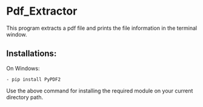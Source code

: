 # Pdf_Extractor
  This program extracts a pdf file and prints the file information in the terminal window.
  
## Installations:
On Windows:
```
- pip install PyPDF2
```
Use the above command for installing the required module on your current directory path.
